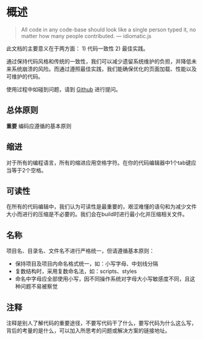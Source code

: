 
# 概述

> All code in any code-base should look like a single person typed it, no matter how many people contributed. — idiomatic.js

此文档的主要意义在于两方面： 1) 代码一致性  2) 最佳实践。

通过保持代码风格和传统的一致性，我们可以减少遗留系统维护的负担，并降低未来系统崩溃的风险。而通过遵照最佳实践，我们能确保优化的页面加载、性能以及可维护的代码。

使用过程中如碰到问题，请到 [Github](https://github.com/shiwenna/codingStandards) 进行提问。

## 总体原则

**重要** 编码应遵循的基本原则

## 缩进

对于所有的编程语言，所有的缩进应用空格字符。在你的代码编辑器中1个tab键应当等于2个空格。

## 可读性

在所有的代码编辑中，我们认为可读性是最重要的，艰涩难懂的语句和为减少文件大小而进行的压缩是不必要的。我们会在build时进行最小化并压缩相关文件。

## 名称

项目名、目录名、文件名不进行严格统一，但请遵循基本原则：

- 保持项目及项目内命名格式统一，如：小写字母、中划线分隔
- 复数结构时，采用复数命名法，如：scripts、styles
- 命名中字母应全部使用小写，因不同操作系统对字母大小写敏感度不同，且这种问题不易被察觉

## 注释

注释是别人了解代码的重要途径，不要写代码干了什么，要写代码为什么这么写，背后的考量的是什么，可以加入所思考的问题或解决方案的链接地址。